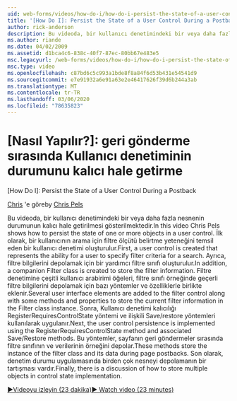 ```yaml
---
uid: web-forms/videos/how-do-i/how-do-i-persist-the-state-of-a-user-control-during-a-postback
title: '[How Do I]: Persist the State of a User Control During a Postback | Microsoft Docs'
author: rick-anderson
description: Bu videoda, bir kullanıcı denetimindeki bir veya daha fazla nesnenin durumunun kalıcı hale getirilmesi gösterilmektedir. İlk olarak, şunu temsil eden bir kullanıcı denetimi oluşturulur...
ms.author: riande
ms.date: 04/02/2009
ms.assetid: d1bca4c6-838c-40f7-87ec-80bb67e483e5
msc.legacyurl: /web-forms/videos/how-do-i/how-do-i-persist-the-state-of-a-user-control-during-a-postback
msc.type: video
ms.openlocfilehash: c87bd6c5c993a1bde8f8a84f6d53b431e54541d9
ms.sourcegitcommit: e7e91932a6e91a63e2e46417626f39d6b244a3ab
ms.translationtype: MT
ms.contentlocale: tr-TR
ms.lasthandoff: 03/06/2020
ms.locfileid: "78635823"
---
```

# <a name="how-do-i-persist-the-state-of-a-user-control-during-a-postback"></a>[Nasıl Yapılır?]: geri gönderme sırasında Kullanıcı denetiminin durumunu kalıcı hale getirme
[How Do I]: Persist the State of a User Control During a Postback

<span data-ttu-id="3b97f-104">[Chris](https://twitter.com/chrispels) 'e göre</span><span class="sxs-lookup"><span data-stu-id="3b97f-104">by [Chris Pels](https://twitter.com/chrispels)</span></span>

<span data-ttu-id="3b97f-105">Bu videoda, bir kullanıcı denetimindeki bir veya daha fazla nesnenin durumunun kalıcı hale getirilmesi gösterilmektedir.</span><span class="sxs-lookup"><span data-stu-id="3b97f-105">In this video Chris Pels shows how to persist the state of one or more objects in a user control.</span></span> <span data-ttu-id="3b97f-106">İlk olarak, bir kullanıcının arama için filtre ölçütü belirtme yeteneğini temsil eden bir kullanıcı denetimi oluşturulur.</span><span class="sxs-lookup"><span data-stu-id="3b97f-106">First, a user control is created that represents the ability for a user to specify filter criteria for a search.</span></span> <span data-ttu-id="3b97f-107">Ayrıca, filtre bilgilerini depolamak için bir yardımcı filtre sınıfı oluşturulur.</span><span class="sxs-lookup"><span data-stu-id="3b97f-107">In addition, a companion Filter class is created to store the filter information.</span></span> <span data-ttu-id="3b97f-108">Filtre denetimine çeşitli kullanıcı arabirimi öğeleri, filtre sınıfı örneğinde geçerli filtre bilgilerini depolamak için bazı yöntemler ve özelliklerle birlikte eklenir.</span><span class="sxs-lookup"><span data-stu-id="3b97f-108">Several user interface elements are added to the filter control along with some methods and properties to store the current filter information in the Filter class instance.</span></span> <span data-ttu-id="3b97f-109">Sonra, Kullanıcı denetimi kalıcılığı RegisterRequiresControlState yöntemi ve ilişkili Save/restore yöntemleri kullanılarak uygulanır.</span><span class="sxs-lookup"><span data-stu-id="3b97f-109">Next, the user control persistence is implemented using the RegisterRequiresControlState method and associated Save/Restore methods.</span></span> <span data-ttu-id="3b97f-110">Bu yöntemler, sayfanın geri göndermeler sırasında filtre sınıfının ve verilerinin örneğini depolar.</span><span class="sxs-lookup"><span data-stu-id="3b97f-110">These methods store the instance of the filter class and its data during page postbacks.</span></span> <span data-ttu-id="3b97f-111">Son olarak, denetim durumu uygulamasında birden çok nesneyi depolamanın bir tartışması vardır.</span><span class="sxs-lookup"><span data-stu-id="3b97f-111">Finally, there is a discussion of how to store multiple objects in control state implementation.</span></span>

[<span data-ttu-id="3b97f-112">&#9654;Videoyu izleyin (23 dakika)</span><span class="sxs-lookup"><span data-stu-id="3b97f-112">&#9654; Watch video (23 minutes)</span></span>](https://channel9.msdn.com/Blogs/ASP-NET-Site-Videos/how-do-i-persist-the-state-of-a-user-control-during-a-postback)

